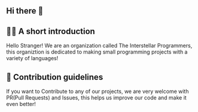 ## Hi there 👋

<h2>🙋‍♀️ A short introduction</h2>
Hello Stranger! We are an organization called The Interstellar Programmers, this organiztion is dedicated to making small programming projects with a variety of languages!
<br>
<h2>🌈 Contribution guidelines</h2>
If you want to Contribute to any of our projects, we are very welcome with PR(Pull Requests) and Issues, this helps us improve our code and make it even better!<br>
                  

